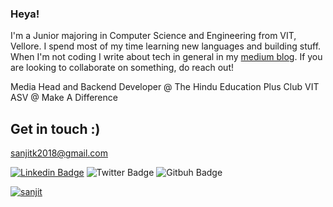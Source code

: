 ### Heya!

I'm a Junior majoring in Computer Science and Engineering from VIT, Vellore. I spend most of my time learning new languages and building stuff. When I'm not coding I write about tech in general in my [medium blog](https://medium.com/@sanjitunv). If you are looking to collaborate on something, do reach out! 

Media Head and Backend Developer @ The Hindu Education Plus Club VIT
ASV @ Make A Difference


## Get in touch :)

[sanjitk2018@gmail.com](sanjitk2018@gmail.com)

[![Linkedin Badge](https://img.shields.io/badge/-LinkedIn-blue?style=flat-square&logo=Linkedin&logoColor=white&link=https://www.linkedin.com/in/sanjit-kumar/)](https://www.linkedin.com/in/sanjit-kumar-b56b911a0/)
![Twitter Badge](https://img.shields.io/twitter/follow/sanjit_77?label=Sanjit%20Kumar&style=social)
![Gitbuh Badge](https://img.shields.io/github/followers/sanjitk7?style=social)

[![sanjit](https://github-readme-stats.vercel.app/api?username=sanjitk7&hide=stars&count_private=true&show_icons=true&theme=dracula)](https://github.com/sanjitk7/github-readme-stats)

